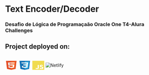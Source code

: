 <h1>Text Encoder/Decoder</h1>

<h3>Desafio de Lógica de Programaçaão Oracle One T4-Alura Challenges</h3>

<h2>Project deployed on: </h2>

<div style="display: inline_block"><br>
  <img align="center" alt="HTML" height="30" width="40" src="https://raw.githubusercontent.com/devicons/devicon/master/icons/html5/html5-original.svg">
  <img align="center" alt="CSS" height="30" width="40" src="https://raw.githubusercontent.com/devicons/devicon/master/icons/css3/css3-original.svg">
  <img align="center" alt="Js" height="30" width="40" src="https://raw.githubusercontent.com/devicons/devicon/master/icons/javascript/javascript-plain.svg">
   <img align="center" alt="Netlify" height="100" width="100" src="https://download.logo.wine/logo/Netlify/Netlify-Logo.wine.png"/>
</div>